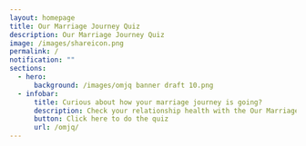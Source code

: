 ```yaml
---
layout: homepage
title: Our Marriage Journey Quiz
description: Our Marriage Journey Quiz
image: /images/shareicon.png
permalink: /
notification: ""
sections:
  - hero:
      background: /images/omjq banner draft 10.png
  - infobar:
      title: Curious about how your marriage journey is going?
      description: Check your relationship health with the Our Marriage Journey Quiz!
      button: Click here to do the quiz
      url: /omjq/
---
```

